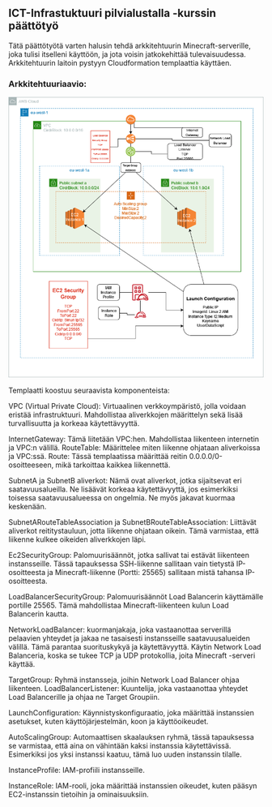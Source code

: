 ## ICT-Infrastuktuuri pilvialustalla -kurssin päättötyö

Tätä päättötyötä varten halusin tehdä arkkitehtuurin Minecraft-serverille, joka tulisi itselleni 
käyttöön, ja jota voisin jatkokehittää tulevaisuudessa. Arkkitehtuurin laitoin pystyyn
Cloudformation templaattia käyttäen.

### Arkkitehtuuriaavio:

![arkkitehtuurikaavio1.1.drawio.png](https://github.com/Akunen/ICT-Infrastructure-AWS/blob/main/arkkitehtuurikaavio1.1.drawio.png)

Templaatti koostuu seuraavista komponenteista:

VPC (Virtual Private Cloud): Virtuaalinen verkkoympäristö, jolla voidaan eristää 
infrastruktuuri. Mahdollistaa aliverkkojen määrittelyn sekä lisää turvallisuutta ja korkeaa 
käytettävyyttä. 

InternetGateway: Tämä liitetään VPC:hen. Mahdollistaa liikenteen internetin ja VPC:n välillä.
RouteTable: Määrittelee miten liikenne ohjataan aliverkoissa ja VPC:ssä.
Route: Tässä templaatissa määrittää reitin 0.0.0.0/0-osoitteeseen, mikä tarkoittaa kaikkea 
liikennettä. 

SubnetA ja SubnetB aliverkot: Nämä ovat aliverkot, jotka sijaitsevat eri saatavuusalueilla. Ne 
lisäävät korkeaa käytettävyyttä, jos esimerkiksi toisessa saatavuusalueessa on ongelmia. Ne 
myös jakavat kuormaa keskenään. 

SubnetARouteTableAssociation ja SubnetBRouteTableAssociation: Liittävät aliverkot 
reititystauluun, jotta liikenne ohjataan oikein. Tämä varmistaa, että liikenne kulkee oikeiden 
aliverkkojen läpi.

Ec2SecurityGroup: Palomuurisäännöt, jotka sallivat tai estävät liikenteen instansseille. Tässä 
tapauksessa SSH-liikenne sallitaan vain tietystä IP-osoitteesta ja Minecraft-liikenne (Portti: 
25565) sallitaan mistä tahansa IP-osoitteesta.

LoadBalancerSecurityGroup: Palomuurisäännöt Load Balancerin käyttämälle portille 25565. 
Tämä mahdollistaa Minecraft-liikenteen kulun Load Balancerin kautta.


NetworkLoadBalancer: kuormanjakaja, joka vastaanottaa serverillä pelaavien yhteydet ja 
jakaa ne tasaisesti instansseille saatavuusalueiden välillä. Tämä parantaa suorituskykyä ja 
käytettävyyttä. Käytin Network Load Balanceria, koska se tukee TCP ja UDP protokollia, joita 
Minecraft -serveri käyttää.

TargetGroup: Ryhmä instansseja, joihin Network Load Balancer ohjaa liikenteen.
LoadBalancerListener: Kuuntelija, joka vastaanottaa yhteydet Load Balancerille ja ohjaa ne
Target Groupiin.

LaunchConfiguration: Käynnistyskonfiguraatio, joka määrittää instanssien asetukset, kuten 
käyttöjärjestelmän, koon ja käyttöoikeudet.

AutoScalingGroup: Automaattisen skaalauksen ryhmä, tässä tapauksessa se varmistaa, että 
aina on vähintään kaksi instanssia käytettävissä. Esimerkiksi jos yksi instanssi kaatuu, tämä luo 
uuden instanssin tilalle. 

InstanceProfile: IAM-profiili instansseille.

InstanceRole: IAM-rooli, joka määrittää instanssien oikeudet, kuten pääsyn EC2-instanssin 
tietoihin ja ominaisuuksiin.


